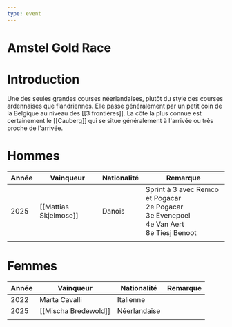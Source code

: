 ```yaml
---
type: event
---
```

# Amstel Gold Race

# Introduction

Une des seules grandes courses néerlandaises, plutôt du style des courses ardennaises que flandriennes. Elle passe généralement par un petit coin de la Belgique au niveau des [[3 frontières]]. La côte la plus connue est certainement le [[Cauberg]] qui se situe généralement à l'arrivée ou très proche de l'arrivée.

# Hommes

| Année | Vainqueur             | Nationalité | Remarque                                                                                         |
| ----- | --------------------- | ----------- | ------------------------------------------------------------------------------------------------ |
| 2025  | [[Mattias Skjelmose]] | Danois      | Sprint à 3 avec Remco et Pogacar<br>2e Pogacar<br>3e Evenepoel<br>4e Van Aert<br>8e Tiesj Benoot |
|       |                       |             |                                                                                                  |
# Femmes

| Année | Vainqueur            | Nationalité  | Remarque |
| ----- | -------------------- | ------------ | -------- |
| 2022  | Marta Cavalli        | Italienne    |          |
| 2025  | [[Mischa Bredewold]] | Néerlandaise |          |
|       |                      |              |          |

